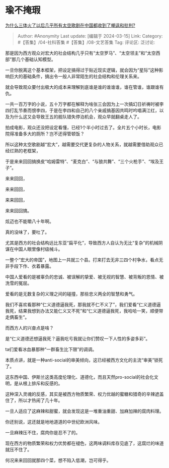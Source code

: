 # 瑜不掩瑕
[为什么三体火了以后几乎所有太空歌剧在中国都收到了嘲讽和批判?](https://www.zhihu.com/question/577917318/answer/3431652135)

> Author: #Anonymity
> Last update: [编辑于 2024-03-15]
> Link:
> Category: #【答集】/04-社科答集 #【答集】/08-文艺答集 
> Tag: 
> 评论区:
> 泛讨论:

那是因为西方观众对宏大的社会结构几乎只有“太空罗马”、“太空领主”和“太空西部”那几个基础认知模型。

一旦你脱离这个基本框架，把设定搞得过于贴近现实逻辑，就会因为“星际”这种影响巨大的基础条件，搞出令一般人非常陌生的社会结构和伦理关系来。

就会导致观众要付出极大的成本来理解到底谁是谁的谁谁谁，谁在管谁，谁跟谁有仇。

一共一百万字的小说，五十万字都在解释为啥张三会因为上一次搞幻日祈祷时被李四打乱节奏而恨李四，于是在李四和自己的八个亲戚搞基因共鸣时吟唱满江红，以及为什么这又会导致王五的舰队错失停泊机会，观众早就翻桌走人了。

拍成电影，观众还没把设定看懂，已经1个半小时过去了。全片五个小时长，电影院得准备多大的厕所？岂不还得管顿饭？

所以这种太空歌剧越“宏大”，越需要交代更复杂的人物关系，就越需要借助观众已经烂熟的老框架，

于是来来回回搞换皮“哈姆雷特”、“麦克白”、“与狼共舞”、“三个火枪手”、“埃及王子”。

来来回回，

来来回回，

来来回回，

来来回回搞。

炫迈也不能嚼八十年啊。

真的没味了，要吐了。

尤其是西方的社会结构远比东亚“扁平化”，导致西方人自认为无比“复杂”的机械阴谋在中国人眼里像村级械斗。

一整个“宏大的帝国”，地图上一共就三个县。打来打去无非三四个村争水，看点无非手段下作、衣着暴露。

中国人爱看的是被辜负的忠诚、被误解的挚爱、被无视的智慧、被背叛的恩情、被洗雪的冤屈。

爱看的是无数复杂的义理之间的碰撞，那些忠义两全的智慧和勇气。

我们不喜欢看那种“仁义道德逼我死，那我就不仁不义了”，我们爱看“仁义道德逼我死，结果我想到办法又能仁义又不死”和“仁义道德逼我死，我哈哈一笑，顺便带走俩畜生”。

而西方人的兴奋点是啥？

是“仁义道德还想逼我死？逼我吃亏我就让你们赞叹一下人性的多姿多彩”。

ta们爱看冰血暴那种“一群畜生比下限”的调调。

本质点讲，就是一种anti-social的审美倾向，这已经被西方文化的主流“审美”锁死了。

这东西中国、伊斯兰这类高度伦理化、道德化，而且天然pro-social的社会化文明，是从根上排斥和反感的。

这种深入灵魂的反感，其实是被西方物质繁荣、权力优越的蜜糖和猎奇的辛辣遮盖住了，所以才热闹了几十年。

一旦人适应了这麻辣和甜蜜，就会发现这是一堆重油重甜、加麻加辣的腐肉料理。

你还别说，这还就是地地道道的中世纪欧洲风味。

一旦麻辣压不住，腐肉你是忍不了的。

现在西方的物质繁荣和权力优势都在褪色，这两味调料库存见底了，这腐烂的味道就压不住了。

何况来来回回就那四个菜，想不陷入低潮，岂可得乎。